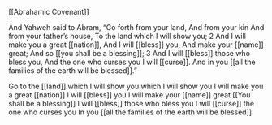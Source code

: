 [[Abrahamic Covenant]]

And Yahweh said to Abram,
“Go forth from your land,
And from your kin
And from your father’s house,
To the land which I will show you;
2 And I will make you a great [[nation]],
And I will [[bless]] you,
And make your [[name]] great;
And so [[you shall be a blessing]];
3 And I will [[bless]] those who bless you,
And the one who curses you I will [[curse]].
And in you [[all the families of the earth will be blessed]].”

Go to the [[land]] which I will show you
	which I will show you
I will make you a great [[nation]]
I will [[bless]] you
I will make your [[name]] great
[[You shall be a blessing]]
I will [[bless]] those who bless you
I will [[curse]] the one who curses you
In you [[all the families of the earth will be blessed]]